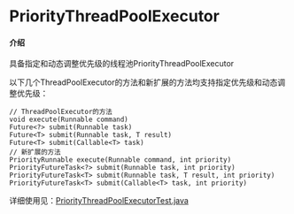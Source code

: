 # PriorityThreadPoolExecutor

#### 介绍
具备指定和动态调整优先级的线程池PriorityThreadPoolExecutor

以下几个ThreadPoolExecutor的方法和新扩展的方法均支持指定优先级和动态调整优先级：
```
// ThreadPoolExecutor的方法
void execute(Runnable command)
Future<?> submit(Runnable task)
Future<T> submit(Runnable task, T result)
Future<T> submit(Callable<T> task)
// 新扩展的方法
PriorityRunnable execute(Runnable command, int priority)
PriorityFutureTask<?> submit(Runnable task, int priority)
PriorityFutureTask<T> submit(Runnable task, T result, int priority)
PriorityFutureTask<T> submit(Callable<T> task, int priority)
```

详细使用见：[PriorityThreadPoolExecutorTest.java](https://gitee.com/wlfcolin/PriorityThreadPoolExecutor/blob/master/priority-thread-pool-executor/src/test/java/me/andy5/util/concurrent/test/PriorityThreadPoolExecutorTest.java)